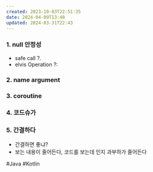 ```yaml
---
created: 2023-10-03T22:51:35
date: 2024-04-09T13:40
updated: 2024-03-31T22:43
---
```

### 1. null 안정성
- safe call ?.
- elvis Operation ?:
### 2. name argument
### 3. coroutine
### 4. 코드슈가

### 5. 간결하다 
- 간결하면 좋냐?
- 보는 내용이 줄어든다, 코드를 보는데 인지 과부하가 줄어든다

#Java 
#Kotlin 